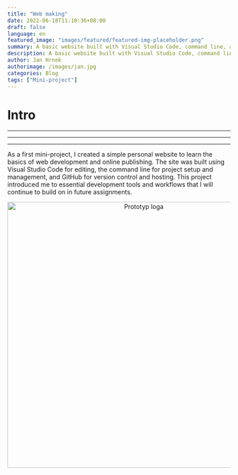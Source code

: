```yaml
---
title: "Web making"
date: 2022-06-18T11:10:36+08:00
draft: false
language: en
featured_image: "images/featured/featured-img-placeholder.png"
summary: A basic website built with Visual Studio Code, command line, and GitHub.
description: A basic website built with Visual Studio Code, command line, and GitHub.
author: Jan Hrnek
authorimage: /images/jan.jpg
categories: Blog
tags: ["Mini-project"]
---
```


# Intro

***

---

___

As a first mini-project, I created a simple personal website to learn the basics of web development and online publishing. The site was built using Visual Studio Code for editing, the command line for project setup and management, and GitHub for version control and hosting. This project introduced me to essential development tools and workflows that I will continue to build on in future assignments.

<p align="center">
  <img src="/images/VCS-proces-web.jpg" alt="Prototyp loga" class="rounded-2xl shadow-lg" width="600">
</p>
